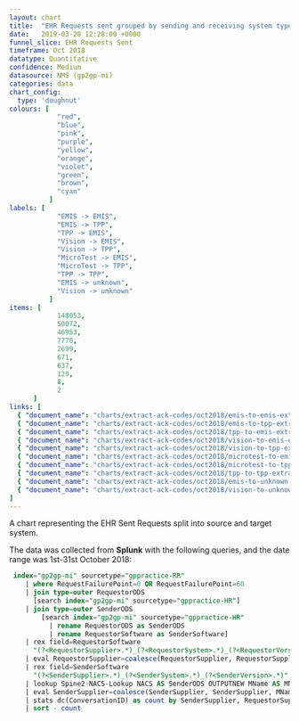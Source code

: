 ```yaml
---
layout: chart
title:  "EHR Requests sent grouped by sending and receiving system type"
date:   2019-03-20 12:28:00 +0000
funnel_slice: EHR Requests Sent
timeframe: Oct 2018
datatype: Quantitative
confidence: Medium
datasource: NMS (gp2gp-mi)
categories: data
chart_config: 
  type: 'doughnut'
colours: [
            "red",
            "blue",
            "pink",
            "purple",
            "yellow",
            "orange",
            "violet",
            "green",
            "brown",
            "cyan"
          ]
labels: [
            "EMIS -> EMIS",
            "EMIS -> TPP",
            "TPP -> EMIS",
            "Vision -> EMIS",
            "Vision -> TPP",
            "MicroTest -> EMIS",
            "MicroTest -> TPP",
            "TPP -> TPP",
            "EMIS -> unknown",
            "Vision -> unknown"
          ]
items: [
            148053,
            50072,
            46953,
            7776,
            2699,
            671,
            637,
            129,
            8,
            2
      ]
links: [
  { "document_name": "charts/extract-ack-codes/oct2018/emis-to-emis-extract-ack-codes" },
  { "document_name": "charts/extract-ack-codes/oct2018/emis-to-tpp-extract-ack-codes" },
  { "document_name": "charts/extract-ack-codes/oct2018/tpp-to-emis-extract-ack-codes" },
  { "document_name": "charts/extract-ack-codes/oct2018/vision-to-emis-extract-ack-codes" },
  { "document_name": "charts/extract-ack-codes/oct2018/vision-to-tpp-extract-ack-codes" },
  { "document_name": "charts/extract-ack-codes/oct2018/microtest-to-emis-extract-ack-codes" },
  { "document_name": "charts/extract-ack-codes/oct2018/microtest-to-tpp-extract-ack-codes" },
  { "document_name": "charts/extract-ack-codes/oct2018/tpp-to-tpp-extract-ack-codes" },
  { "document_name": "charts/extract-ack-codes/oct2018/emis-to-unknown-extract-ack-codes" },
  { "document_name": "charts/extract-ack-codes/oct2018/vision-to-unknown-extract-ack-codes" }
]
---
```

A chart representing the EHR Sent Requests split into source and target system.

The data was collected from **Splunk** with the following queries, and the date range was 1st-31st October 2018:

```sql
 index="gp2gp-mi" sourcetype="gppractice-RR"
    | where RequestFailurePoint=0 OR RequestFailurePoint=60 
    | join type=outer RequestorODS 
      [search index="gp2gp-mi" sourcetype="gppractice-HR"] 
    | join type=outer SenderODS 
        [search index="gp2gp-mi" sourcetype="gppractice-HR" 
          | rename RequestorODS as SenderODS 
          | rename RequestorSoftware as SenderSoftware]
    | rex field=RequestorSoftware 
      "(?<RequestorSupplier>.*)_(?<RequestorSystem>.*)_(?<RequestorVersion>.*)"
    | eval RequestorSupplier=coalesce(RequestorSupplier, RequestorSupplier, "unknown")
    | rex field=SenderSoftware 
      "(?<SenderSupplier>.*)_(?<SenderSystem>.*)_(?<SenderVersion>.*)"
    | lookup Spine2-NACS-Lookup NACS AS SenderODS OUTPUTNEW MName AS MName
    | eval SenderSupplier=coalesce(SenderSupplier, SenderSupplier, MName, MName, "unknown")
    | stats dc(ConversationID) as count by SenderSupplier, RequestorSupplier
    | sort - count
```
